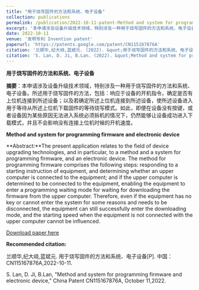 ```yaml
---
title: "用于烧写固件的方法和系统、电子设备"
collection: publications
permalink: /publication/2022-10-11-patent-Method and system for programming firmware and electronic device-number-20
excerpt: '本申请涉及设备升级技术领域，特别涉及一种用于烧写固件的方法和系统、电子设备。所述用于烧写固件的方法，包括：响应于设备的开机指令，确定是否有上位机连接到所述设备；以及若确定所述上位机连接到所述设备，使所述设备进入用于等待从所述上位机下载固件的等待烧写模式。如此，即便在设备没有按键，或者设备因为某些原因无法进入系统必须拆机的情况下，仍然能够让设备成功进入下载模式，并且不会影响没有连接上位机时候的开机速度.'
date: 2022-10-11
venue: '发明专利 Invention patent'
paperurl: 'https://patents.google.com/patent/CN115167876A'
citation: '兰顺华,纪大峣,蓝斌元. (2022). &quot;用于烧写固件的方法和系统、电子设备.&quot; <i>专利</i>. CN115167876A.'
citation: 'S. Lan, D. Ji, B.Lan. (2022). &quot;Method and system for programming firmware and electronic device.&quot; <i>China patent</i>. CN115167876A.'
---
```

**用于烧写固件的方法和系统、电子设备**

**摘要**：本申请涉及设备升级技术领域，特别涉及一种用于烧写固件的方法和系统、电子设备。所述用于烧写固件的方法，包括：响应于设备的开机指令，确定是否有上位机连接到所述设备；以及若确定所述上位机连接到所述设备，使所述设备进入用于等待从所述上位机下载固件的等待烧写模式。如此，即便在设备没有按键，或者设备因为某些原因无法进入系统必须拆机的情况下，仍然能够让设备成功进入下载模式，并且不会影响没有连接上位机时候的开机速度。



**Method and system for programming firmware and electronic device**

**Abstract:**The present application relates to the field of device upgrading technologies, and in particular, to a method and a system for programming firmware, and an electronic device. The method for programming firmware comprises the following steps: responding to a starting instruction of equipment, and determining whether an upper computer is connected to the equipment; and if the upper computer is determined to be connected to the equipment, enabling the equipment to enter a programming waiting mode for waiting for downloading the firmware from the upper computer. Therefore, even if the equipment has no key or cannot enter the system for some reasons and needs to be disconnected, the equipment can still successfully enter the downloading mode, and the starting speed when the equipment is not connected with the upper computer cannot be influenced. 



[Download paper here](https://patents.google.com/patent/CN115167876A)



**Recommended citation:** 

兰顺华,纪大峣,蓝斌元. 用于烧写固件的方法和系统、电子设备[P]. 中国：CN115167876A,2022-10-11.

S. Lan, D. Ji, B.Lan, "Method and system for programming firmware and electronic device," China Patent CN115167876A, October 11,2022.



